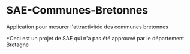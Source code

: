 # SAE-Communes-Bretonnes

Application pour mesurer l'attractivitée des communes bretonnes

*Ceci est un projet de SAE qui n'a pas été approuvé par le département Bretagne 
